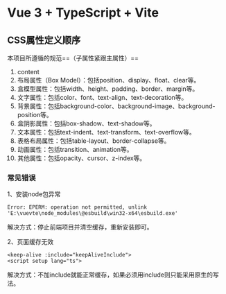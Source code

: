 # Vue 3 + TypeScript + Vite

## CSS属性定义顺序
本项目所遵循的规范==（子属性紧跟主属性）==

1. content
2. 布局属性（Box Model）：包括position、display、float、clear等。
3. 盒模型属性：包括width、height、padding、border、margin等。
4. 文字属性：包括color、font、text-align、text-decoration等。
5. 背景属性：包括background-color、background-image、background-position等。
6. 盒阴影属性：包括box-shadow、text-shadow等。
7. 文本属性：包括text-indent、text-transform、text-overflow等。
8. 表格布局属性：包括table-layout、border-collapse等。
9. 动画属性：包括transition、animation等。
10. 其他属性：包括opacity、cursor、z-index等。



### 常见错误

1、安装node包异常

```
Error: EPERM: operation not permitted, unlink 'E:\vuevte\node_modules\@esbuild\win32-x64\esbuild.exe'
```

解决方式：停止前端项目并清空缓存，重新安装即可。

2、页面缓存无效
```
<keep-alive :include="keepAliveInclude">
<script setup lang="ts">
```
解决方式：不加include就能正常缓存，如果必须用include则只能采用原生的写法。